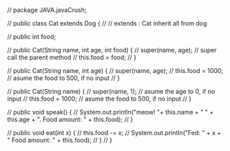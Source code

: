 // package JAVA.javaCrush;

// public class Cat extends Dog {
//     // extends : Cat inherit all from dog

//     public int food;

//     public Cat(String name, int age, int food) {
//         super(name, age);  // super call the parent method
//         this.food = food;
//     }


//     public Cat(String name, int age) {
//         super(name, age);
//         this.food = 1000; // asume the food to 500, if no input
//     }


//     public Cat(String name) {
//         super(name, 1);  // asume the age to 0, if no input
//         this.food = 1000; // asume the food to 500, if no input
//     }


//     public void speak() {
//         System.out.println("meow! "+ this.name + " " + this.age + ". Food amount: " + this.food);
//     }


//     public void eat(int x) {
//         this.food -= x;
//         System.out.println("Fed: " + x + " Food amount: " + this.food);
//     }
// }